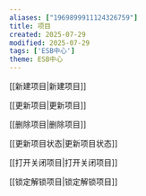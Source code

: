 ```yaml
---
aliases: ["1969899911124326759"]
title: 项目
created: 2025-07-29
modified: 2025-07-29
tags: ['ESB中心']
theme: ESB中心
---
```


[[新建项目|新建项目]]

[[更新项目|更新项目]]

[[删除项目|删除项目]]

[[更新项目状态|更新项目状态]]

[[打开关闭项目|打开关闭项目]]

[[锁定解锁项目|锁定解锁项目]]